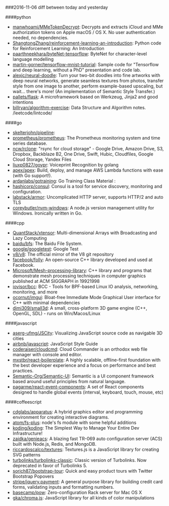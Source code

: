 ###2016-11-06
diff between today and yesterday

####python
* [manwhoami/MMeTokenDecrypt](https://github.com/manwhoami/MMeTokenDecrypt): Decrypts and extracts iCloud and MMe authorization tokens on Apple macOS / OS X. No user authentication needed, no dependencies.
* [ShangtongZhang/reinforcement-learning-an-introduction](https://github.com/ShangtongZhang/reinforcement-learning-an-introduction): Python code for Reinforcement Learning: An Introduction
* [paarthneekhara/byteNet-tensorflow](https://github.com/paarthneekhara/byteNet-tensorflow): ByteNet for character-level language modelling
* [martin-gorner/tensorflow-mnist-tutorial](https://github.com/martin-gorner/tensorflow-mnist-tutorial): Sample code for "Tensorflow and deep learning, without a PhD" presentation and code lab.
* [alexjc/neural-doodle](https://github.com/alexjc/neural-doodle): Turn your two-bit doodles into fine artworks with deep neural networks, generate seamless textures from photos, transfer style from one image to another, perform example-based upscaling, but wait... there's more! (An implementation of Semantic Style Transfer.)
* [pallets/flask](https://github.com/pallets/flask): A microframework based on Werkzeug, Jinja2 and good intentions
* [billryan/algorithm-exercise](https://github.com/billryan/algorithm-exercise): Data Structure and Algorithm notes. /leetcode/lintcode/

####go
* [skelterjohn/pipeline](https://github.com/skelterjohn/pipeline): 
* [prometheus/prometheus](https://github.com/prometheus/prometheus): The Prometheus monitoring system and time series database.
* [ncw/rclone](https://github.com/ncw/rclone): "rsync for cloud storage" - Google Drive, Amazon Drive, S3, Dropbox, Backblaze B2, One Drive, Swift, Hubic, Cloudfiles, Google Cloud Storage, Yandex Files
* [liuxp0827/govpr](https://github.com/liuxp0827/govpr): Voiceprint Recognition by golang
* [apex/apex](https://github.com/apex/apex): Build, deploy, and manage AWS Lambda functions with ease (with Go support!).
* [ardanlabs/gotraining](https://github.com/ardanlabs/gotraining): Go Training Class Material :
* [hashicorp/consul](https://github.com/hashicorp/consul): Consul is a tool for service discovery, monitoring and configuration.
* [labstack/armor](https://github.com/labstack/armor): Uncomplicated HTTP server, supports HTTP/2 and auto TLS
* [coreybutler/nvm-windows](https://github.com/coreybutler/nvm-windows): A node.js version management utility for Windows. Ironically written in Go.

####cpp
* [QuantStack/xtensor](https://github.com/QuantStack/xtensor): Multi-dimensional Arrays with Broadcasting and Lazy Computing
* [baidu/bfs](https://github.com/baidu/bfs): The Baidu File System.
* [google/googletest](https://github.com/google/googletest): Google Test
* [v8/v8](https://github.com/v8/v8): The official mirror of the V8 git repository
* [facebook/folly](https://github.com/facebook/folly): An open-source C++ library developed and used at Facebook.
* [Microsoft/Mesh-processing-library](https://github.com/Microsoft/Mesh-processing-library): C++ library and programs that demonstrate mesh processing techniques in computer graphics published at ACM SIGGRAPH in 19921998
* [iovisor/bcc](https://github.com/iovisor/bcc): BCC - Tools for BPF-based Linux IO analysis, networking, monitoring, and more
* [ocornut/imgui](https://github.com/ocornut/imgui): Bloat-free Immediate Mode Graphical User interface for C++ with minimal dependencies
* [dimi309/small3d](https://github.com/dimi309/small3d): A small, cross-platform 3D game engine (C++, OpenGL, SDL) - runs on Win/Macos/Linux

####javascript
* [aserg-ufmg/JSCity](https://github.com/aserg-ufmg/JSCity): Visualizing JavaScript source code as navigable 3D cities
* [airbnb/javascript](https://github.com/airbnb/javascript): JavaScript Style Guide
* [coderaiser/cloudcmd](https://github.com/coderaiser/cloudcmd):  Cloud Commander is an orthodox web file manager with console and editor.
* [mxstbr/react-boilerplate](https://github.com/mxstbr/react-boilerplate):  A highly scalable, offline-first foundation with the best developer experience and a focus on performance and best practices.
* [Semantic-Org/Semantic-UI](https://github.com/Semantic-Org/Semantic-UI): Semantic is a UI component framework based around useful principles from natural language.
* [pagarme/react-event-components](https://github.com/pagarme/react-event-components): A set of React components designed to handle global events (interval, keyboard, touch, mouse, etc)

####coffeescript
* [cdglabs/apparatus](https://github.com/cdglabs/apparatus): A hybrid graphics editor and programming environment for creating interactive diagrams.
* [atom/fs-plus](https://github.com/atom/fs-plus): node's fs module with some helpful additions
* [koding/koding](https://github.com/koding/koding): The Simplest Way to Manage Your Entire Dev Infrastructure!
* [zaidka/genieacs](https://github.com/zaidka/genieacs): A blazing fast TR-069 auto configuration server (ACS) built with Node.js, Redis, and MongoDB.
* [riccardoscalco/textures](https://github.com/riccardoscalco/textures): Textures.js is a JavaScript library for creating SVG patterns
* [turbolinks/turbolinks-classic](https://github.com/turbolinks/turbolinks-classic): Classic version of Turbolinks. Now deprecated in favor of Turbolinks 5.
* [sorich87/bootstrap-tour](https://github.com/sorich87/bootstrap-tour): Quick and easy product tours with Twitter Bootstrap Popovers
* [stripe/jquery.payment](https://github.com/stripe/jquery.payment): A general purpose library for building credit card forms, validating inputs and formatting numbers.
* [basecamp/pow](https://github.com/basecamp/pow): Zero-configuration Rack server for Mac OS X
* [gka/chroma.js](https://github.com/gka/chroma.js): JavaScript library for all kinds of color manipulations
